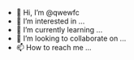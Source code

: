 - 👋 Hi, I’m @qwewfc
- 👀 I’m interested in ...
- 🌱 I’m currently learning ...
- 💞️ I’m looking to collaborate on ...
- 📫 How to reach me ...

<!---
qwewfc/qwewfc is a ✨ special ✨ repository because its `README.md` (this file) appears on your GitHub profile.
You can click the Preview link to take a look at your changes.
--->
